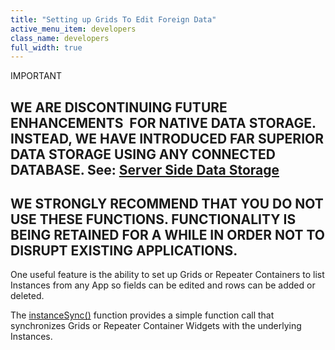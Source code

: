 ```yaml
---
title: "Setting up Grids To Edit Foreign Data"
active_menu_item: developers
class_name: developers
full_width: true
---
```



IMPORTANT

## WE ARE DISCONTINUING FUTURE ENHANCEMENTS  FOR NATIVE DATA STORAGE. INSTEAD, WE HAVE INTRODUCED FAR SUPERIOR DATA STORAGE USING ANY CONNECTED DATABASE. See: [Server Side Data Storage](../../../../../data-storage/server-side-data-storage/index.htm)

## WE STRONGLY RECOMMEND THAT YOU DO NOT USE THESE FUNCTIONS. FUNCTIONALITY IS BEING RETAINED FOR A WHILE IN ORDER NOT TO DISRUPT EXISTING APPLICATIONS.

One useful feature is the ability to set up Grids or Repeater Containers to list Instances from any App so fields can be edited and rows can be added or deleted.

The [instanceSync()](../../../../../scripting-apis/client-api/instance-data-functions/instancesync.htm) function provides a simple function call that synchronizes Grids or Repeater Container Widgets with the underlying Instances.

